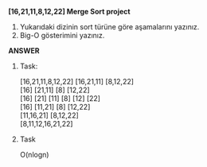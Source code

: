 **[16,21,11,8,12,22] Merge Sort project**

1. Yukarıdaki dizinin sort türüne göre aşamalarını yazınız.
2. Big-O gösterimini yazınız.


**ANSWER**

1. Task:<br>
   
   [16,21,11,8,12,22]
   [16,21,11] [8,12,22]<br>
   [16] [21,11] [8] [12,22]<br>
   [16] [21] [11] [8] [12] [22]<br>
   [16] [11,21] [8] [12,22]<br>
   [11,16,21] [8,12,22]<br>
   [8,11,12,16,21,22]<br>


2. Task<br>
    
    O(nlogn)